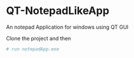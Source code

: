 # QT-NotepadLikeApp
 An notepad Application for windows using QT GUI

Clone the project and then

``` bash 
# run notepadApp.exe
```

